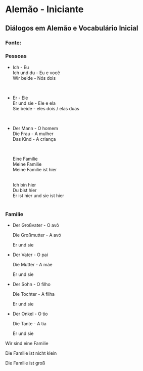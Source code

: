 # Alemão - Iniciante

## Diálogos em Alemão e Vocabulário Inicial

### Fonte:

### Pessoas

* Ich - Eu <br>
  Ich und du - Eu e você <br>
  Wir beide - Nós dois <br>
  
  <br>

* Er - Ele <br>
  Er und sie - Ele e ela <br>
  Sie beide - eles dois / elas duas <br>

<br>

* Der Mann - O homem <br>
   Die Frau - A mulher <br>
   Das Kind - A criança <br>
  
  <br>
  
  Eine Familie <br>
  Meine Familie <br>
  Meine Familie ist hier <br>
  
  <br>
  Ich bin hier <br>
  Du bist hier <br>
  Er ist hier und sie ist hier <br>
  <br>

### Familie

* Der Großvater - O avô
  
  Die Großmutter - A avó
  
  Er und sie 
  
  
* Der Vater - O pai
  
  Die Mutter - A mãe
  
  Er und sie 
  
  
* Der Sohn - O filho
  
  Die Tochter - A filha
  
  Er und sie 
  
  
* Der Onkel - O tio
  
  Die Tante - A tia
  
  Er und sie 



Wir sind eine Familie

Die Familie ist nicht klein

Die Familie ist groß
